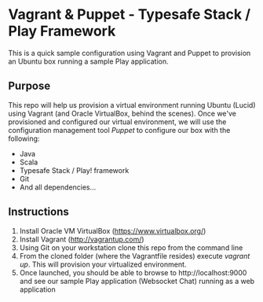 # Vagrant & Puppet - Typesafe Stack / Play Framework
This is a quick sample configuration using Vagrant and Puppet to provision an Ubuntu box running a sample Play application.

## Purpose
This repo will help us provision a virtual environment running Ubuntu (Lucid) using Vagrant (and Oracle VirtualBox, behind the scenes). Once we've provisioned and configured our virtual environment, we will use the configuration management tool *Puppet* to configure our box with the following:
* Java
* Scala
* Typesafe Stack / Play! framework
* Git
* And all dependencies…

## Instructions

1. Install Oracle VM VirtualBox (https://www.virtualbox.org/)
2. Install Vagrant (http://vagrantup.com/)
3. Using Git on your workstation clone this repo from the command line
4. From the cloned folder (where the Vagrantfile resides) execute *vagrant up*. This will provision your virtualized environment.
5. Once launched, you should be able to browse to http://localhost:9000 and see our sample Play application (Websocket Chat) running as a web application
